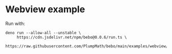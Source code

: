 # Webview example

Run with:

```
deno run --allow-all --unstable \
     https://cdn.jsdelivr.net/npm/bebo@0.0.6/run.ts \
     https://raw.githubusercontent.com/PlumpMath/bebo/main/examples/webview/example.cljs
```
